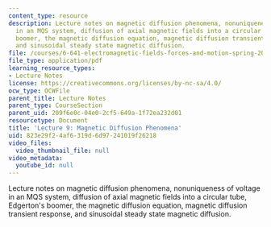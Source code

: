 ```yaml
---
content_type: resource
description: Lecture notes on magnetic diffusion phenomena, nonuniqueness of voltage
  in an MQS system, diffusion of axial magnetic fields into a circular tube, Edgerton's
  boomer, the magnetic diffusion equation, magnetic diffusion transient response,
  and sinusoidal steady state magnetic diffusion.
file: /courses/6-641-electromagnetic-fields-forces-and-motion-spring-2005/823e29f24af6319d6d97241019f26218_lecture9.pdf
file_type: application/pdf
learning_resource_types:
- Lecture Notes
license: https://creativecommons.org/licenses/by-nc-sa/4.0/
ocw_type: OCWFile
parent_title: Lecture Notes
parent_type: CourseSection
parent_uid: 209f6e0c-04e0-2cf5-649a-1f72ea232d01
resourcetype: Document
title: 'Lecture 9: Magnetic Diffusion Phenomena'
uid: 823e29f2-4af6-319d-6d97-241019f26218
video_files:
  video_thumbnail_file: null
video_metadata:
  youtube_id: null
---
```

Lecture notes on magnetic diffusion phenomena, nonuniqueness of voltage in an MQS system, diffusion of axial magnetic fields into a circular tube, Edgerton's boomer, the magnetic diffusion equation, magnetic diffusion transient response, and sinusoidal steady state magnetic diffusion.
